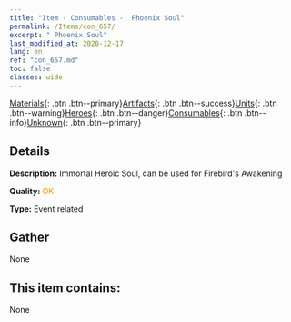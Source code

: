 ```yaml
---
title: "Item - Consumables -  Phoenix Soul"
permalink: /Items/con_657/
excerpt: " Phoenix Soul"
last_modified_at: 2020-12-17
lang: en
ref: "con_657.md"
toc: false
classes: wide
---
```

 [Materials](/Items/){: .btn .btn--primary}[Artifacts](/Items/Artifacts/){: .btn .btn--success}[Units](/Items/Units/){: .btn .btn--warning}[Heroes](/Items/Heroes/){: .btn .btn--danger}[Consumables](/Items/Consumables/){: .btn .btn--info}[Unknown](/Items/Unknown/){: .btn .btn--primary}

## Details
 **Description:** Immortal Heroic Soul, can be used for Firebird's Awakening

 **Quality:** <span style="color: #FF8C00">OK</span>

 **Type:** Event related

## Gather

  None

## This item contains:

  None


